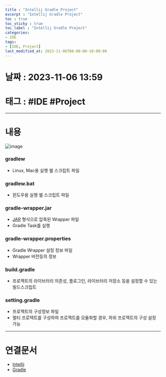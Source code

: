 ```yaml
---
title : "Intellij Gradle Project"
excerpt : "Intellij Gradle Project"
toc : true
toc_sticky : true
toc_label : "Intellij Gradle Project"
categories:
- IDE
tags:
- [IDE, Project]
last_modified_at: 2023-11-06T08:00:00-10:00:00
---
```


# 날짜 : 2023-11-06 13:59

# 태그 : #IDE #Project
---

# 내용
  
![image](../../assets/images/intelliJGradleProject.png)

### gradlew
- Linux, Mac용 실행 쉘 스크립트 파일

### gradlew.bat
- 윈도우용 실행 쉘 스크립트 파일

### gradle-wrapper.jar
- [JAR](../../java/java-JAR) 형식으로 압축된 Wrapper 파일
- Gradle Task를 실행

### gradle-wrapper.properties
- Gradle Wrapper 설정 정보 파일
- Wrapper 버전등의 정보

### build.gradle
- 프로젝트의 라이브러리 의존성, 플로그인, 라이브러리 저장소 등을 설정할 수 있는 빌드스크립트

### setting.gradle
- 프로젝트의 구성정보 파일
- 멀티 프로텍트를 구성하여 프로젝트를 모듈화할 경우, 하위 프로젝트의 구성 설정 가능

---

# 연결문서
- [Intellij](../../ide/ide-Intellij)
- [Gradle](../../build/build-Gradle)